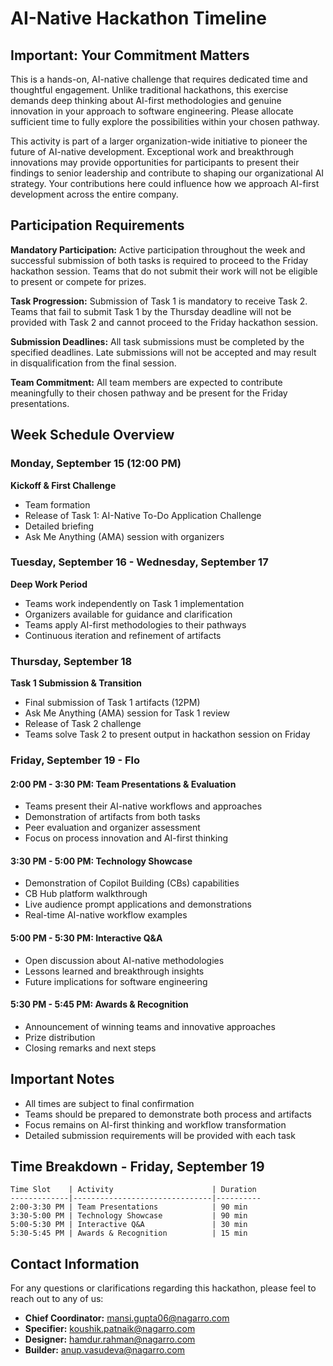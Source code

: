 # AI-Native Hackathon Timeline

## Important: Your Commitment Matters

This is a hands-on, AI-native challenge that requires dedicated time and thoughtful engagement. Unlike traditional hackathons, this exercise demands deep thinking about AI-first methodologies and genuine innovation in your approach to software engineering. Please allocate sufficient time to fully explore the possibilities within your chosen pathway.

This activity is part of a larger organization-wide initiative to pioneer the future of AI-native development. Exceptional work and breakthrough innovations may provide opportunities for participants to present their findings to senior leadership and contribute to shaping our organizational AI strategy. Your contributions here could influence how we approach AI-first development across the entire company.

## Participation Requirements

**Mandatory Participation:** Active participation throughout the week and successful submission of both tasks is required to proceed to the Friday hackathon session. Teams that do not submit their work will not be eligible to present or compete for prizes.

**Task Progression:** Submission of Task 1 is mandatory to receive Task 2. Teams that fail to submit Task 1 by the Thursday deadline will not be provided with Task 2 and cannot proceed to the Friday hackathon session.

**Submission Deadlines:** All task submissions must be completed by the specified deadlines. Late submissions will not be accepted and may result in disqualification from the final session.

**Team Commitment:** All team members are expected to contribute meaningfully to their chosen pathway and be present for the Friday presentations.

## Week Schedule Overview

### Monday, September 15 (12:00 PM)
**Kickoff & First Challenge**
- Team formation
- Release of Task 1: AI-Native To-Do Application Challenge
- Detailed briefing
- Ask Me Anything (AMA) session with organizers

### Tuesday, September 16 - Wednesday, September 17
**Deep Work Period**
- Teams work independently on Task 1 implementation
- Organizers available for guidance and clarification
- Teams apply AI-first methodologies to their pathways
- Continuous iteration and refinement of artifacts

### Thursday, September 18
**Task 1 Submission & Transition**
- Final submission of Task 1 artifacts (12PM)
- Ask Me Anything (AMA) session for Task 1 review
- Release of Task 2 challenge
- Teams solve Task 2 to present output in hackathon session on Friday

### Friday, September 19 - Flo

#### 2:00 PM - 3:30 PM: Team Presentations & Evaluation
- Teams present their AI-native workflows and approaches
- Demonstration of artifacts from both tasks
- Peer evaluation and organizer assessment
- Focus on process innovation and AI-first thinking

#### 3:30 PM - 5:00 PM: Technology Showcase
- Demonstration of Copilot Building (CBs) capabilities
- CB Hub platform walkthrough
- Live audience prompt applications and demonstrations
- Real-time AI-native workflow examples

#### 5:00 PM - 5:30 PM: Interactive Q&A
- Open discussion about AI-native methodologies
- Lessons learned and breakthrough insights
- Future implications for software engineering

#### 5:30 PM - 5:45 PM: Awards & Recognition
- Announcement of winning teams and innovative approaches
- Prize distribution
- Closing remarks and next steps

## Important Notes
- All times are subject to final confirmation
- Teams should be prepared to demonstrate both process and artifacts
- Focus remains on AI-first thinking and workflow transformation
- Detailed submission requirements will be provided with each task

## Time Breakdown - Friday, September 19

```
Time Slot    | Activity                      | Duration
-------------|-------------------------------|----------
2:00-3:30 PM | Team Presentations            | 90 min
3:30-5:00 PM | Technology Showcase           | 90 min
5:00-5:30 PM | Interactive Q&A               | 30 min
5:30-5:45 PM | Awards & Recognition          | 15 min
```

## Contact Information

For any questions or clarifications regarding this hackathon, please feel to reach out to any of us:

- **Chief Coordinator:** mansi.gupta06@nagarro.com
- **Specifier:** koushik.patnaik@nagarro.com
- **Designer:** hamdur.rahman@nagarro.com  
- **Builder:** anup.vasudeva@nagarro.com
